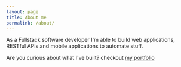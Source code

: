 ```yaml
---
layout: page
title: About me
permalink: /about/
---
```


As a Fullstack software developer I'm able to build web applications, RESTful APIs and mobile applications to automate stuff.

Are you curious about what I've built? checkout [my portfolio](https://about.kennyvaldivia.me/)
